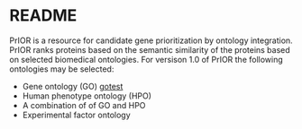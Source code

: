 # README
PrIOR is a resource for candidate gene prioritization by ontology integration.
PrIOR ranks proteins based on the semantic similarity of the proteins based on 
selected biomedical ontologies. For versison 1.0 of PrIOR the following ontologies
may be selected:
 
 - Gene ontology (GO) [gotest](https://go_ontology.org "Gene Ontology")
 - Human phenotype ontology (HPO)
 - A combination of of GO and HPO
 - Experimental factor ontology
